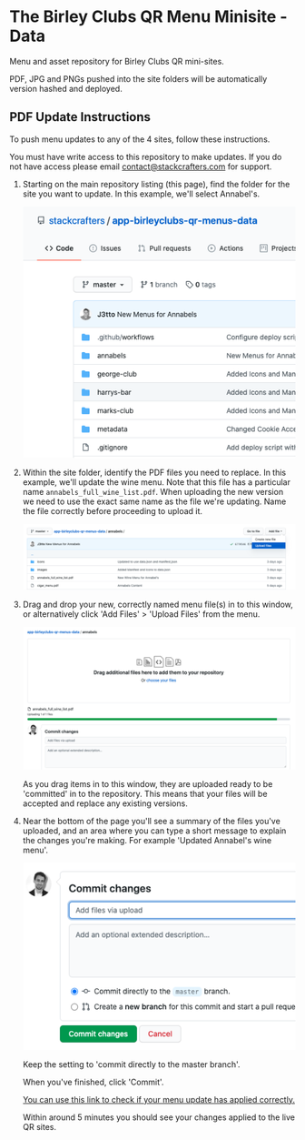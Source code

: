 # The Birley Clubs QR Menu Minisite - Data

Menu and asset repository for Birley Clubs QR mini-sites.

PDF, JPG and PNGs pushed into the site folders will be automatically version hashed and deployed.

## PDF Update Instructions

To push menu updates to any of the 4 sites, follow these instructions.

You must have write access to this repository to make updates. If you do not have access please email contact@stackcrafters.com for support.

1. Starting on the main repository listing (this page), find the folder for the site you want to update. In this example, we'll select Annabel's. 

    ![Repo Page](readme/1_repo_page.png)

2. Within the site folder, identify the PDF files you need to replace. In this example, we'll update the wine menu. Note that this file has a particular name `annabels_full_wine_list.pdf`.
When uploading the new version we need to use the exact same name as the file we're updating. Name the file correctly before proceeding to upload it.
    
    ![Site Folder](readme/2_site_folder.png)

3. Drag and drop your new, correctly named menu file(s) in to this window, or alternatively click 'Add Files' > 'Upload Files' from the menu.

    ![Upload Files](readme/3_upload_files.png)
    
    As you drag items in to this window, they are uploaded ready to be 'committed' in to the repository.
    This means that your files will be accepted and replace any existing versions.

4. Near the bottom of the page you'll see a summary of the files you've uploaded, and an area where you can type a short 
message to explain the changes you're making. For example 'Updated Annabel's wine menu'.  

    ![Commit](readme/4_commit.png)
    
    Keep the setting to 'commit directly to the master branch'.
    
    When you've finished, click 'Commit'.
    
    [You can use this link to check if your menu update has applied correctly.](https://birleyclubs.app.dev.stackcrafters.com/qr)
    
    Within around 5 minutes you should see your changes applied to the live QR sites.